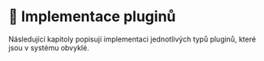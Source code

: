 # 🔧 Implementace pluginů

Následující kapitoly popisují implementaci jednotlivých typů pluginů, které jsou v systému obvyklé.
